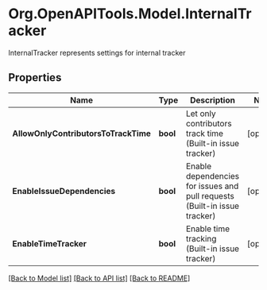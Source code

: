 # Org.OpenAPITools.Model.InternalTracker
InternalTracker represents settings for internal tracker

## Properties

Name | Type | Description | Notes
------------ | ------------- | ------------- | -------------
**AllowOnlyContributorsToTrackTime** | **bool** | Let only contributors track time (Built-in issue tracker) | [optional] 
**EnableIssueDependencies** | **bool** | Enable dependencies for issues and pull requests (Built-in issue tracker) | [optional] 
**EnableTimeTracker** | **bool** | Enable time tracking (Built-in issue tracker) | [optional] 

[[Back to Model list]](../README.md#documentation-for-models) [[Back to API list]](../README.md#documentation-for-api-endpoints) [[Back to README]](../README.md)

